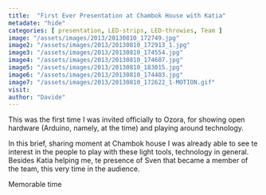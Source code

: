```yaml
---
title:  "First Ever Presentation at Chambok House with Katia"
metadate: "hide"
categories: [ presentation, LED-strips, LED-throwies, Team ]
image: "/assets/images/2013/20130810_172749.jpg"
image2: "/assets/images/2013/20130810_172913_1.jpg"
image3: "/assets/images/2013/20130810_174554.jpg"
image4: "/assets/images/2013/20130810_174607.jpg"
image5: "/assets/images/2013/20130810_183015.jpg"
image6: "/assets/images/2013/20130810_174403.jpg"
image7: "/assets/images/2013/20130810_172622_1-MOTION.gif"
visit: 
author: "Davide"
---
```

This was the first time I was invited officially to Ozora, for showing open hardware (Arduino, namely, at the time) and playing around technology. 

In this brief, sharing moment at Chambok house I was already able to see te interest in the people to play with these light tools, technology in general. Besides Katia helping me, te presence of Sven that became a member of the team, this very time in the audience. 

Memorable time
